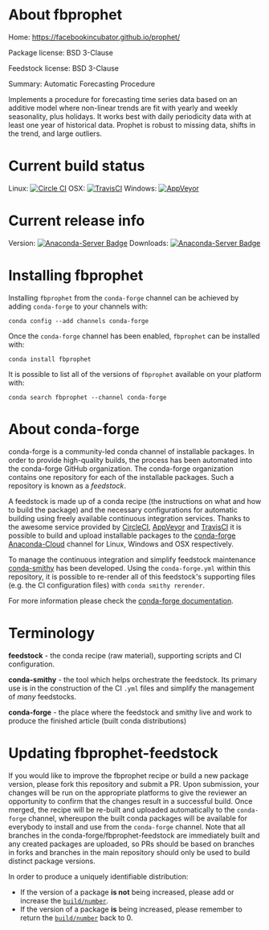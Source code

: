 About fbprophet
===============

Home: https://facebookincubator.github.io/prophet/

Package license: BSD 3-Clause

Feedstock license: BSD 3-Clause

Summary: Automatic Forecasting Procedure

Implements a procedure for forecasting time series data based on an
additive model where non-linear trends are fit with yearly and weekly
seasonality, plus holidays. It works best with daily periodicity data with
at least one year of historical data. Prophet is robust to missing data,
shifts in the trend, and large outliers.


Current build status
====================

Linux: [![Circle CI](https://circleci.com/gh/conda-forge/fbprophet-feedstock.svg?style=shield)](https://circleci.com/gh/conda-forge/fbprophet-feedstock)
OSX: [![TravisCI](https://travis-ci.org/conda-forge/fbprophet-feedstock.svg?branch=master)](https://travis-ci.org/conda-forge/fbprophet-feedstock)
Windows: [![AppVeyor](https://ci.appveyor.com/api/projects/status/github/conda-forge/fbprophet-feedstock?svg=True)](https://ci.appveyor.com/project/conda-forge/fbprophet-feedstock/branch/master)

Current release info
====================
Version: [![Anaconda-Server Badge](https://anaconda.org/conda-forge/fbprophet/badges/version.svg)](https://anaconda.org/conda-forge/fbprophet)
Downloads: [![Anaconda-Server Badge](https://anaconda.org/conda-forge/fbprophet/badges/downloads.svg)](https://anaconda.org/conda-forge/fbprophet)

Installing fbprophet
====================

Installing `fbprophet` from the `conda-forge` channel can be achieved by adding `conda-forge` to your channels with:

```
conda config --add channels conda-forge
```

Once the `conda-forge` channel has been enabled, `fbprophet` can be installed with:

```
conda install fbprophet
```

It is possible to list all of the versions of `fbprophet` available on your platform with:

```
conda search fbprophet --channel conda-forge
```


About conda-forge
=================

conda-forge is a community-led conda channel of installable packages.
In order to provide high-quality builds, the process has been automated into the
conda-forge GitHub organization. The conda-forge organization contains one repository
for each of the installable packages. Such a repository is known as a *feedstock*.

A feedstock is made up of a conda recipe (the instructions on what and how to build
the package) and the necessary configurations for automatic building using freely
available continuous integration services. Thanks to the awesome service provided by
[CircleCI](https://circleci.com/), [AppVeyor](http://www.appveyor.com/)
and [TravisCI](https://travis-ci.org/) it is possible to build and upload installable
packages to the [conda-forge](https://anaconda.org/conda-forge)
[Anaconda-Cloud](http://docs.anaconda.org/) channel for Linux, Windows and OSX respectively.

To manage the continuous integration and simplify feedstock maintenance
[conda-smithy](http://github.com/conda-forge/conda-smithy) has been developed.
Using the ``conda-forge.yml`` within this repository, it is possible to re-render all of
this feedstock's supporting files (e.g. the CI configuration files) with ``conda smithy rerender``.

For more information please check the [conda-forge documentation](https://conda-forge.org/docs/).

Terminology
===========

**feedstock** - the conda recipe (raw material), supporting scripts and CI configuration.

**conda-smithy** - the tool which helps orchestrate the feedstock.
                   Its primary use is in the construction of the CI ``.yml`` files
                   and simplify the management of *many* feedstocks.

**conda-forge** - the place where the feedstock and smithy live and work to
                  produce the finished article (built conda distributions)


Updating fbprophet-feedstock
============================

If you would like to improve the fbprophet recipe or build a new
package version, please fork this repository and submit a PR. Upon submission,
your changes will be run on the appropriate platforms to give the reviewer an
opportunity to confirm that the changes result in a successful build. Once
merged, the recipe will be re-built and uploaded automatically to the
`conda-forge` channel, whereupon the built conda packages will be available for
everybody to install and use from the `conda-forge` channel.
Note that all branches in the conda-forge/fbprophet-feedstock are
immediately built and any created packages are uploaded, so PRs should be based
on branches in forks and branches in the main repository should only be used to
build distinct package versions.

In order to produce a uniquely identifiable distribution:
 * If the version of a package **is not** being increased, please add or increase
   the [``build/number``](http://conda.pydata.org/docs/building/meta-yaml.html#build-number-and-string).
 * If the version of a package **is** being increased, please remember to return
   the [``build/number``](http://conda.pydata.org/docs/building/meta-yaml.html#build-number-and-string)
   back to 0.